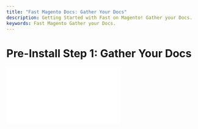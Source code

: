 ```yaml
---
title: "Fast Magento Docs: Gather Your Docs"
description: Getting Started with Fast on Magento! Gather your Docs.
keywords: Fast Magento Gather your Docs.
---
```


# Pre-Install Step 1: Gather Your Docs

<embed src="/reusables/for-developers/_gather-your-docs.md" />
